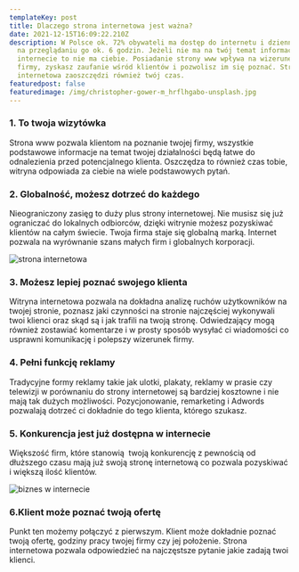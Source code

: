 ```yaml
---
templateKey: post
title: Dlaczego strona internetowa jest ważna?
date: 2021-12-15T16:09:22.210Z
description: W Polsce ok. 72% obywateli ma dostęp do internetu i dziennie spędza
  na przeglądaniu go ok. 6 godzin. Jeżeli nie ma na twój temat informacji w
  internecie to nie ma ciebie. Posiadanie strony www wpływa na wizerunek twojej
  firmy, zyskasz zaufanie wśród klientów i pozwolisz im się poznać. Strona
  internetowa zaoszczędzi również twój czas.
featuredpost: false
featuredimage: /img/christopher-gower-m_hrflhgabo-unsplash.jpg
---
```

### 1. To twoja wizytówka

Strona www pozwala klientom na poznanie twojej firmy, wszystkie podstawowe informacje na temat twojej działalności będą łatwe do odnalezienia przed potencjalnego klienta. Oszczędza to również czas tobie, witryna odpowiada za ciebie na wiele podstawowych pytań.

### 2. Globalność, możesz dotrzeć do każdego

Nieograniczony zasięg to duży plus strony internetowej. Nie musisz się już ograniczać do lokalnych odbiorców, dzięki witrynie możesz pozyskiwać klientów na całym świecie. Twoja firma staje się globalną marką. Internet pozwala na wyrównanie szans małych firm i globalnych korporacji.

![strona internetowa](/img/christina-wocintechchat-com-r_w_9d-53lw-unsplash.jpg "strona internetowa")

### 3. Możesz lepiej poznać swojego klienta

Witryna internetowa pozwala na dokładna analizę ruchów użytkowników na twojej stronie, poznasz jaki czynności na stronie najczęściej wykonywali twoi klienci oraz skąd są i jak trafili na twoją stronę. Odwiedzający mogą również zostawiać komentarze i w prosty sposób wysyłać ci wiadomości co usprawni komunikację i polepszy wizerunek firmy.

### 4. Pełni funkcję reklamy

Tradycyjne formy reklamy takie jak ulotki, plakaty, reklamy w prasie czy telewizji w porównaniu do strony internetowej są bardziej kosztowne i nie mają tak dużych możliwości. Pozycjonowanie, remarketing i Adwords pozwalają dotrzeć ci dokładnie do tego klienta, którego szukasz.

### 5. Konkurencja jest już dostępna w internecie

Większość firm, które stanowią  twoją konkurencję z pewnością od dłuższego czasu mają już swoją stronę internetową co pozwala pozyskiwać i większą ilość klientów.

![biznes w internecie](/img/pasted-image-0.png "biznes w internecie")

### 6.Klient może poznać twoją ofertę

Punkt ten możemy połączyć z pierwszym. Klient może dokładnie poznać twoją ofertę, godziny pracy twojej firmy czy jej położenie. Strona internetowa pozwala odpowiedzieć na najczęstsze pytanie jakie zadają twoi klienci.
